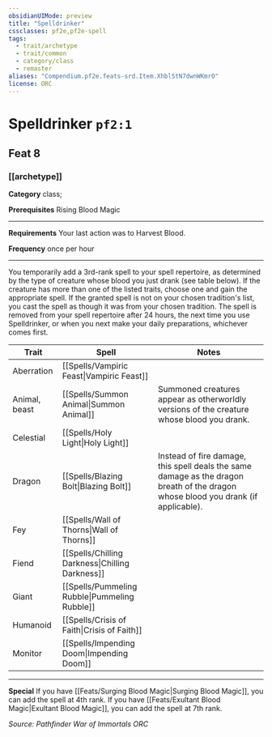 ```yaml
---
obsidianUIMode: preview
title: "Spelldrinker"
cssclasses: pf2e,pf2e-spell
tags:
  - trait/archetype
  - trait/common
  - category/class
  - remaster
aliases: "Compendium.pf2e.feats-srd.Item.XhblStN7dwnWKmrO"
license: ORC
---
```

# Spelldrinker `pf2:1`
## Feat 8
### [[archetype]]

**Category** class; 



**Prerequisites** Rising Blood Magic
* * *
**Requirements** Your last action was to Harvest Blood.

**Frequency** once per hour

* * *

You temporarily add a 3rd-rank spell to your spell repertoire, as determined by the type of creature whose blood you just drank (see table below). If the creature has more than one of the listed traits, choose one and gain the appropriate spell. If the granted spell is not on your chosen tradition's list, you cast the spell as though it was from your chosen tradition. The spell is removed from your spell repertoire after 24 hours, the next time you use Spelldrinker, or when you next make your daily preparations, whichever comes first.

  

| Trait | Spell | Notes |
| --- | --- | --- |
| Aberration | [[Spells/Vampiric Feast\|Vampiric Feast]] |  |
| Animal, beast | [[Spells/Summon Animal\|Summon Animal]] | Summoned creatures appear as otherworldly versions of the creature whose blood you drank. |
| Celestial | [[Spells/Holy Light\|Holy Light]] |  |
| Dragon | [[Spells/Blazing Bolt\|Blazing Bolt]] | Instead of fire damage, this spell deals the same damage as the dragon breath of the dragon whose blood you drank (if applicable). |
| Fey | [[Spells/Wall of Thorns\|Wall of Thorns]] |  |
| Fiend | [[Spells/Chilling Darkness\|Chilling Darkness]] |  |
| Giant | [[Spells/Pummeling Rubble\|Pummeling Rubble]] |  |
| Humanoid | [[Spells/Crisis of Faith\|Crisis of Faith]] |  |
| Monitor | [[Spells/Impending Doom\|Impending Doom]] |  |

* * *

**Special** If you have [[Feats/Surging Blood Magic|Surging Blood Magic]], you can add the spell at 4th rank. If you have [[Feats/Exultant Blood Magic|Exultant Blood Magic]], you can add the spell at 7th rank.

*Source: Pathfinder War of Immortals*
*ORC*